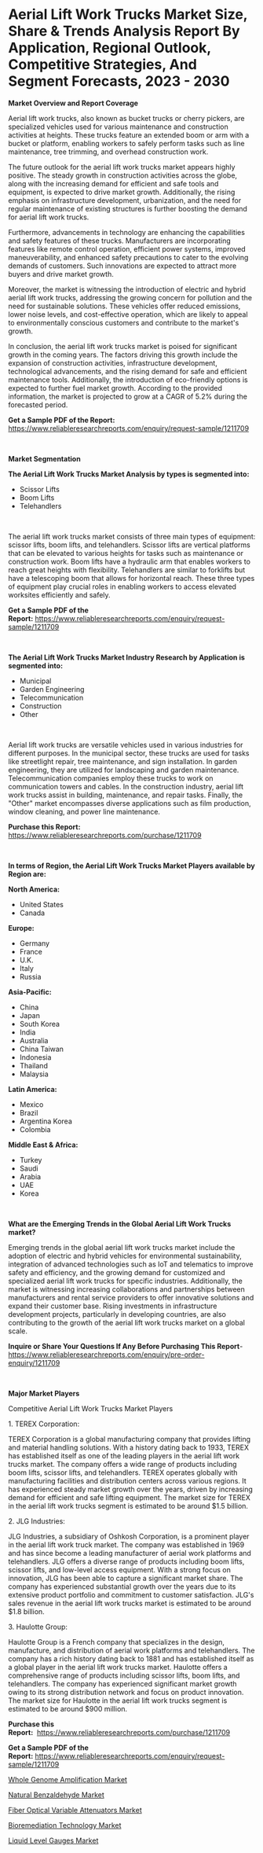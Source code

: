 <p><h1>Aerial Lift Work Trucks Market Size, Share & Trends Analysis Report By Application, Regional Outlook, Competitive Strategies, And Segment Forecasts, 2023 - 2030</h1></p><p><strong>Market Overview and Report Coverage</strong></p>
<p><p>Aerial lift work trucks, also known as bucket trucks or cherry pickers, are specialized vehicles used for various maintenance and construction activities at heights. These trucks feature an extended boom or arm with a bucket or platform, enabling workers to safely perform tasks such as line maintenance, tree trimming, and overhead construction work.</p><p>The future outlook for the aerial lift work trucks market appears highly positive. The steady growth in construction activities across the globe, along with the increasing demand for efficient and safe tools and equipment, is expected to drive market growth. Additionally, the rising emphasis on infrastructure development, urbanization, and the need for regular maintenance of existing structures is further boosting the demand for aerial lift work trucks.</p><p>Furthermore, advancements in technology are enhancing the capabilities and safety features of these trucks. Manufacturers are incorporating features like remote control operation, efficient power systems, improved maneuverability, and enhanced safety precautions to cater to the evolving demands of customers. Such innovations are expected to attract more buyers and drive market growth.</p><p>Moreover, the market is witnessing the introduction of electric and hybrid aerial lift work trucks, addressing the growing concern for pollution and the need for sustainable solutions. These vehicles offer reduced emissions, lower noise levels, and cost-effective operation, which are likely to appeal to environmentally conscious customers and contribute to the market's growth.</p><p>In conclusion, the aerial lift work trucks market is poised for significant growth in the coming years. The factors driving this growth include the expansion of construction activities, infrastructure development, technological advancements, and the rising demand for safe and efficient maintenance tools. Additionally, the introduction of eco-friendly options is expected to further fuel market growth. According to the provided information, the market is projected to grow at a CAGR of 5.2% during the forecasted period.</p></p>
<p><strong>Get a Sample PDF of the Report:</strong> <a href="https://www.reliableresearchreports.com/enquiry/request-sample/1211709">https://www.reliableresearchreports.com/enquiry/request-sample/1211709</a></p>
<p>&nbsp;</p>
<p><strong>Market Segmentation</strong></p>
<p><strong>The Aerial Lift Work Trucks Market Analysis by types is segmented into:</strong></p>
<p><ul><li>Scissor Lifts</li><li>Boom Lifts</li><li>Telehandlers</li></ul></p>
<p>&nbsp;</p>
<p><p>The aerial lift work trucks market consists of three main types of equipment: scissor lifts, boom lifts, and telehandlers. Scissor lifts are vertical platforms that can be elevated to various heights for tasks such as maintenance or construction work. Boom lifts have a hydraulic arm that enables workers to reach great heights with flexibility. Telehandlers are similar to forklifts but have a telescoping boom that allows for horizontal reach. These three types of equipment play crucial roles in enabling workers to access elevated worksites efficiently and safely.</p></p>
<p><strong>Get a Sample PDF of the Report:</strong>&nbsp;<a href="https://www.reliableresearchreports.com/enquiry/request-sample/1211709">https://www.reliableresearchreports.com/enquiry/request-sample/1211709</a></p>
<p>&nbsp;</p>
<p><strong>The Aerial Lift Work Trucks Market Industry Research by Application is segmented into:</strong></p>
<p><ul><li>Municipal</li><li>Garden Engineering</li><li>Telecommunication</li><li>Construction</li><li>Other</li></ul></p>
<p>&nbsp;</p>
<p><p>Aerial lift work trucks are versatile vehicles used in various industries for different purposes. In the municipal sector, these trucks are used for tasks like streetlight repair, tree maintenance, and sign installation. In garden engineering, they are utilized for landscaping and garden maintenance. Telecommunication companies employ these trucks to work on communication towers and cables. In the construction industry, aerial lift work trucks assist in building, maintenance, and repair tasks. Finally, the "Other" market encompasses diverse applications such as film production, window cleaning, and power line maintenance.</p></p>
<p><strong>Purchase this Report:</strong>&nbsp; <a href="https://www.reliableresearchreports.com/purchase/1211709">https://www.reliableresearchreports.com/purchase/1211709</a></p>
<p>&nbsp;</p>
<p><strong>In terms of Region, the Aerial Lift Work Trucks Market Players available by Region are:</strong></p>
<p>
    <p> <strong> North America: </strong>
        <ul>
            <li>United States</li>
            <li>Canada</li>
        </ul>
        </p> 
    <p> <strong> Europe: </strong>
        <ul>
            <li>Germany</li>
            <li>France</li>
            <li>U.K.</li>
            <li>Italy</li>
            <li>Russia</li>
        </ul>
        </p> 
    <p> <strong> Asia-Pacific: </strong>
        <ul>
            <li>China</li>
            <li>Japan</li>
            <li>South Korea</li>
            <li>India</li>
            <li>Australia</li>
            <li>China Taiwan</li>
            <li>Indonesia</li>
            <li>Thailand</li>
            <li>Malaysia</li>
        </ul>
        </p> 
    <p> <strong> Latin America: </strong>
        <ul>
            <li>Mexico</li>
            <li>Brazil</li>
            <li>Argentina Korea</li>
            <li>Colombia</li>
        </ul>
        </p> 
    <p> <strong> Middle East & Africa: </strong>
        <ul>
            <li>Turkey</li>
            <li>Saudi</li>
            <li>Arabia</li>
            <li>UAE</li>
            <li>Korea</li>
        </ul>
    </p>
    </p>
<p>&nbsp;</p>
<p><strong>What are the Emerging Trends in the Global Aerial Lift Work Trucks market?</strong></p>
<p><p>Emerging trends in the global aerial lift work trucks market include the adoption of electric and hybrid vehicles for environmental sustainability, integration of advanced technologies such as IoT and telematics to improve safety and efficiency, and the growing demand for customized and specialized aerial lift work trucks for specific industries. Additionally, the market is witnessing increasing collaborations and partnerships between manufacturers and rental service providers to offer innovative solutions and expand their customer base. Rising investments in infrastructure development projects, particularly in developing countries, are also contributing to the growth of the aerial lift work trucks market on a global scale.</p></p>
<p><strong>Inquire or Share Your Questions If Any Before Purchasing This Report</strong>- <a href="https://www.reliableresearchreports.com/enquiry/pre-order-enquiry/1211709">https://www.reliableresearchreports.com/enquiry/pre-order-enquiry/1211709</a></p>
<p>&nbsp;</p>
<p><strong>Major Market Players</strong></p>
<p><p>Competitive Aerial Lift Work Trucks Market Players</p><p>1. TEREX Corporation:</p><p>TEREX Corporation is a global manufacturing company that provides lifting and material handling solutions. With a history dating back to 1933, TEREX has established itself as one of the leading players in the aerial lift work trucks market. The company offers a wide range of products including boom lifts, scissor lifts, and telehandlers. TEREX operates globally with manufacturing facilities and distribution centers across various regions. It has experienced steady market growth over the years, driven by increasing demand for efficient and safe lifting equipment. The market size for TEREX in the aerial lift work trucks segment is estimated to be around $1.5 billion.</p><p>2. JLG Industries:</p><p>JLG Industries, a subsidiary of Oshkosh Corporation, is a prominent player in the aerial lift work truck market. The company was established in 1969 and has since become a leading manufacturer of aerial work platforms and telehandlers. JLG offers a diverse range of products including boom lifts, scissor lifts, and low-level access equipment. With a strong focus on innovation, JLG has been able to capture a significant market share. The company has experienced substantial growth over the years due to its extensive product portfolio and commitment to customer satisfaction. JLG's sales revenue in the aerial lift work trucks market is estimated to be around $1.8 billion.</p><p>3. Haulotte Group:</p><p>Haulotte Group is a French company that specializes in the design, manufacture, and distribution of aerial work platforms and telehandlers. The company has a rich history dating back to 1881 and has established itself as a global player in the aerial lift work trucks market. Haulotte offers a comprehensive range of products including scissor lifts, boom lifts, and telehandlers. The company has experienced significant market growth owing to its strong distribution network and focus on product innovation. The market size for Haulotte in the aerial lift work trucks segment is estimated to be around $900 million.</p></p>
<p><strong>Purchase this Report:</strong>&nbsp;&nbsp;<a href="https://www.reliableresearchreports.com/purchase/1211709">https://www.reliableresearchreports.com/purchase/1211709</a></p>
<p></p>
<p><strong>Get a Sample PDF of the Report:</strong>&nbsp;<a href="https://www.reliableresearchreports.com/enquiry/request-sample/1211709">https://www.reliableresearchreports.com/enquiry/request-sample/1211709</a></p>
<p><p><a href="https://www.linkedin.com/pulse/whole-genome-amplification-market-size-growth-forecast-from-85gee/">Whole Genome Amplification Market</a></p><p><a href="https://medium.com/@loretashyti01/natural-benzaldehyde-market-size-growth-forecast-2023-2030-8ad42cf9652e">Natural Benzaldehyde Market</a></p><p><a href="https://github.com/dziulagalemab/Market-Research-Report-List-1/blob/main/fiber-optical-variable-attenuators-market.md">Fiber Optical Variable Attenuators Market</a></p><p><a href="https://www.linkedin.com/pulse/bioremediation-technology-market-research-report-provides-xscse/">Bioremediation Technology Market</a></p><p><a href="https://github.com/jonneygiverf/Market-Research-Report-List-1/blob/main/liquid-level-gauges-market.md">Liquid Level Gauges Market</a></p></p>